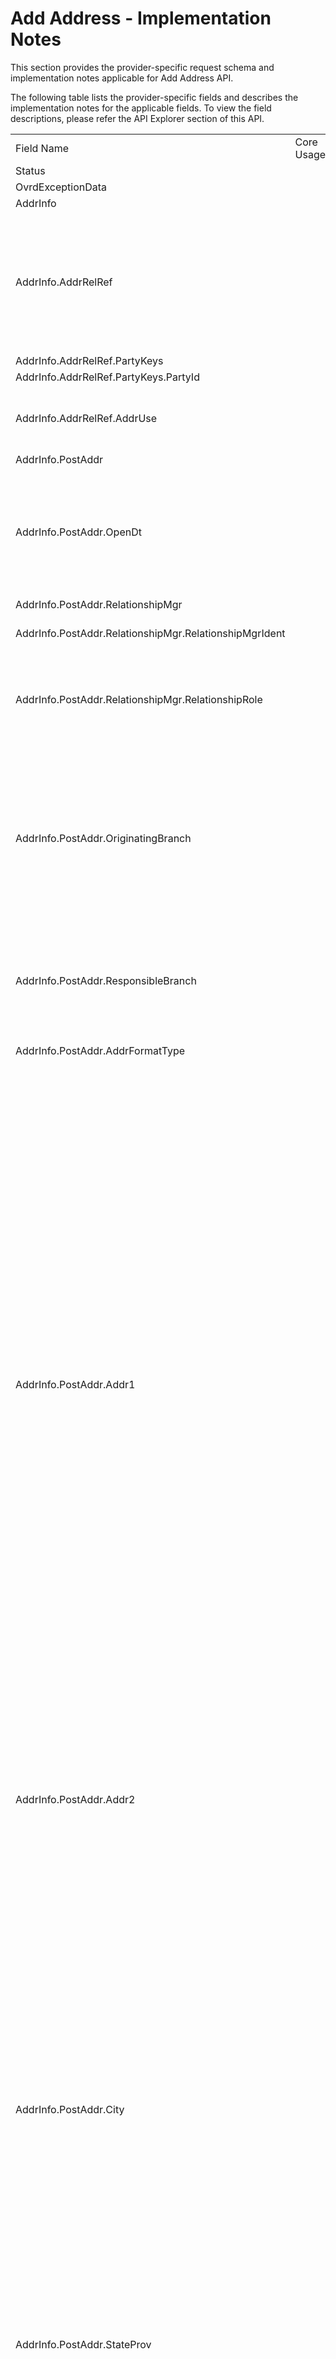# Add Address - Implementation Notes

This section provides the provider-specific request schema and implementation notes applicable for Add Address API.


<!--
type: tab
titles: Premier, Cleartouch
-->

The following table lists the provider-specific fields and describes the implementation notes for the applicable fields. To view the field descriptions, please refer the API Explorer section of this API.

<table cellspacing="0">
            <col style="width : 283.5px;" />
            <col style="width : 55.5px;" />
            <col style="width : 57px;" />
            <col style="width : 108.75px;" />
            <tbody>
                <tr>
                    <td>Field Name</td>
                    <td>Core Usage</td>
                    <td>Core length</td>
                    <td>Implementation Note</td>
                </tr>
                <tr>
                    <td>Status</td>
                    <td>&#160;</td>
                    <td>&#160;</td>
                    <td>&#160;</td>
                </tr>
                <tr>
                    <td>OvrdExceptionData</td>
                    <td>&#160;</td>
                    <td>&#160;</td>
                    <td>&#160;</td>
                </tr>
                <tr>
                    <td>AddrInfo</td>
                    <td>&#160;</td>
                    <td>&#160;</td>
                    <td>&#160;</td>
                </tr>
                <tr>
                    <td>AddrInfo.AddrRelRef</td>
                    <td>&#160;</td>
                    <td>&#160;</td>
                    <td>This aggregate to be used if it is intended to associate new address to existing Party(s).
New address can be added to the Party as a Secondary address only.</td>
                </tr>
                <tr>
                    <td>AddrInfo.AddrRelRef.PartyKeys</td>
                    <td>&#160;</td>
                    <td>&#160;</td>
                    <td>&#160;</td>
                </tr>
                <tr>
                    <td>AddrInfo.AddrRelRef.PartyKeys.PartyId</td>
                    <td>&#160;</td>
                    <td>&#160;</td>
                    <td>&#160;</td>
                </tr>
                <tr>
                    <td>AddrInfo.AddrRelRef.AddrUse</td>
                    <td>&#160;</td>
                    <td>&#160;</td>
                    <td>Identifies what new address will be used for.
Other values can be user defined.
</td>
                </tr>
                <tr>
                    <td>AddrInfo.PostAddr</td>
                    <td>&#160;</td>
                    <td>&#160;</td>
                    <td>&#160;</td>
                </tr>
                <tr>
                    <td>AddrInfo.PostAddr.OpenDt</td>
                    <td>&#160;</td>
                    <td>&#160;</td>
                    <td>Premier requires  date to be provided when creating new Address record.
Does not apply to Seasonal Address type.
Format YYYY-MM-DD.</td>
                </tr>
                <tr>
                    <td>AddrInfo.PostAddr.RelationshipMgr</td>
                    <td>&#160;</td>
                    <td>&#160;</td>
                    <td>&#160;</td>
                </tr>
                <tr>
                    <td>AddrInfo.PostAddr.RelationshipMgr.RelationshipMgrIdent</td>
                    <td>&#160;</td>
                    <td>&#160;</td>
                    <td>Does not apply to Seasonal Address type.</td>
                </tr>
                <tr>
                    <td>AddrInfo.PostAddr.RelationshipMgr.RelationshipRole</td>
                    <td>&#160;</td>
                    <td>&#160;</td>
                    <td>Officer refers to Responsibility Code; Referral Officer refers to Referral Responsibility Code.</td>
                </tr>
                <tr>
                    <td>AddrInfo.PostAddr.OriginatingBranch</td>
                    <td>&#160;</td>
                    <td>&#160;</td>
                    <td>Refers to a Branch Region.
Premier requires Originating Branch to be provided when creating new Address record.
Values are user defined.

Does not apply to Seasonal Address type.</td>
                </tr>
                <tr>
                    <td>AddrInfo.PostAddr.ResponsibleBranch</td>
                    <td>&#160;</td>
                    <td>&#160;</td>
                    <td>Refers to Accounting Branch.

Does not apply to Seasonal Address type.</td>
                </tr>
                <tr>
                    <td>AddrInfo.PostAddr.AddrFormatType</td>
                    <td>&#160;</td>
                    <td>&#160;</td>
                    <td>Premier supports Label Address format.</td>
                </tr>
                <tr>
                    <td>AddrInfo.PostAddr.Addr1</td>
                    <td>&#160;</td>
                    <td>&#160;</td>
                    <td>Required to be provided if a new address record is being created.
Dependent on Name and Address Length Option defined under Miscellaneous specification in Premier, First Address Line can be either 30 or 40 characters long.
Name and Address Length Option values available in Premier:
"0" indicates names and addresses up to 30 characters in length can be entered.
"1" indicates names and addresses up to 40 characters in length can be entered.
"2" indicates names and addresses up to 30 characters may be entered, and that two address lines are available.
"3" indicates names and addresses up to 40 characters may be entered, and that two address lines are available.
</td>
                </tr>
                <tr>
                    <td>AddrInfo.PostAddr.Addr2</td>
                    <td>&#160;</td>
                    <td>&#160;</td>
                    <td>Address Line 2 is supported if enabled under Address and Name Length Option in Miscellaneous specification in Premier. Preceding also defines the length of Address Line 2, which can be either 40 or 30 characters.</td>
                </tr>
                <tr>
                    <td>AddrInfo.PostAddr.City</td>
                    <td>&#160;</td>
                    <td>&#160;</td>
                    <td>City' field in Premier is 20 characters (including spaces). It is recommended that the Consumer abbreviate the 'City' being sent in the EFX Request. E.g. City "Rancho Santa Margarita" exceeds 20 characters. Abbreviation "Rancho Santa Mrgrta" or "Rancho S Margarita" can be used.
Premier accepts a total length of 40 characters for City, StateProv and PostalCode appended together, including spaces.
Required to be provided.</td>
                </tr>
                <tr>
                    <td>AddrInfo.PostAddr.StateProv</td>
                    <td>&#160;</td>
                    <td>&#160;</td>
                    <td>Required to be provided, if country is United States.</td>
                </tr>
                <tr>
                    <td>AddrInfo.PostAddr.PostalCode</td>
                    <td>&#160;</td>
                    <td>&#160;</td>
                    <td>Postal Code provides information about the ZIP code, if Address is a United States address. It also provides Postal Code information, if address is a non-US address.  The format of ZIP code consists of five digits for the ZIP code, a hyphen, and four additional digits that determine a more specific location within a given ZIP code. The four additional digits are optional and when not present they are will be displayed as 0000.  Examples: 32714-1234 or 32714-0000 

Postal codes for non-US addresses are simply a  string of characters.

Required to be provided, if address country is United States.</td>
                </tr>
                <tr>
                    <td>AddrInfo.PostAddr.CountryCode</td>
                    <td>&#160;</td>
                    <td>&#160;</td>
                    <td>&#160;</td>
                </tr>
                <tr>
                    <td>AddrInfo.PostAddr.CountryCode.CountryCodeSource</td>
                    <td>&#160;</td>
                    <td>&#160;</td>
                    <td>&#160;</td>
                </tr>
                <tr>
                    <td>AddrInfo.PostAddr.CountryCode.CountryCodeValue</td>
                    <td>&#160;</td>
                    <td>&#160;</td>
                    <td>Values are user defined.</td>
                </tr>
                <tr>
                    <td>AddrInfo.PostAddr.AddrType</td>
                    <td>&#160;</td>
                    <td>&#160;</td>
                    <td>Address record in Premier can have  Primary address and a Seasonal address.  Seasonal Address record can not exist as a single address record for Premier. Seasonal address is always related to a Primary Address record, therefore Seasonal address can not be created without Primary address.

Primary address type is required when creating address record. Seasonal Address is optional.
Timeframe is required for Seasonal Address Type.



</td>
                </tr>
                <tr>
                    <td>AddrInfo.PostAddr.TimeFrame</td>
                    <td>&#160;</td>
                    <td>&#160;</td>
                    <td>&#160;</td>
                </tr>
                <tr>
                    <td>AddrInfo.PostAddr.TimeFrame.StartDt</td>
                    <td>&#160;</td>
                    <td>&#160;</td>
                    <td>Applicable for Seasonal Address Type only.   The Seasonal address begins on the same Start date and ends on the same End date every year, therefore Premier only stores Seasonal Address Start month and Start day. Year can be provided as 9999</td>
                </tr>
                <tr>
                    <td>AddrInfo.PostAddr.TimeFrame.EndDt</td>
                    <td>&#160;</td>
                    <td>&#160;</td>
                    <td>Applicable for Seasonal Address Type only.   The Seasonal address begins on the same Start date and ends on the same End date every year, therefore Premier only stores seasonal address End month and End day. Year can be provided as 9999.</td>
                </tr>
                <tr>
                    <td>AddrInfo.PostAddr.Retention</td>
                    <td>&#160;</td>
                    <td>&#160;</td>
                    <td>If indicated not to retain Address record, Premier automatically  deletes it when no accounts, tax addenda, or any other relationships exist for the address record.
If Retention is set to true, Address record can not be deleted. Address can be deleted only if Retention Code is false or not provided.</td>
                </tr>
                <tr>
                    <td>AddrInfo.PostAddr.CensusTract</td>
                    <td>&#160;</td>
                    <td>&#160;</td>
                    <td>The number assigned by the U.S. Census Bureau used to identify a geographic location.</td>
                </tr>
                <tr>
                    <td>AddrInfo.PostAddr.CensusBlock</td>
                    <td>&#160;</td>
                    <td>&#160;</td>
                    <td>Refers to Delivery Point. The number  assigned by the U.S. Postal Service used to uniquely identify each carrier delivery point.

If Census Block Is provided. ZipCode is expected to be provided in XXXXX-XXXX format.</td>
                </tr>
                <tr>
                    <td>AddrInfo.PostAddr.ForeignFlag</td>
                    <td>&#160;</td>
                    <td>&#160;</td>
                    <td>&#160;</td>
                </tr>
                <tr>
                    <td>AddrInfo.PostAddr.HandlingCode</td>
                    <td>&#160;</td>
                    <td>&#160;</td>
                    <td>Values are client-defined. Indicates special routing information for customer correspondence.</td>
                </tr>
                <tr>
                    <td>AddrInfo.PostAddr.HandlingCodeOption</td>
                    <td>&#160;</td>
                    <td>&#160;</td>
                    <td>Identifies the types of customer correspondence that will print handling messages, as defined by the Handling Code.</td>
                </tr>
                <tr>
                    <td>AddrInfo.PostAddr.MSACode</td>
                    <td>&#160;</td>
                    <td>&#160;</td>
                    <td>Code that identifies a Metropolitan Statistical Area for postal delivery purposes.</td>
                </tr>
                <tr>
                    <td>AddrStatusRec</td>
                    <td>&#160;</td>
                    <td>&#160;</td>
                    <td>&#160;</td>
                </tr>
                <tr>
                    <td>AddrStatusRec.AddrKeys</td>
                    <td>&#160;</td>
                    <td>&#160;</td>
                    <td>&#160;</td>
                </tr>
                <tr>
                    <td>AddrStatusRec.AddrKeys.AddrId</td>
                    <td>&#160;</td>
                    <td>&#160;</td>
                    <td>&#160;</td>
                </tr>
                <tr>
                    <td>AddrStatusRec.AddrStatus</td>
                    <td>&#160;</td>
                    <td>&#160;</td>
                    <td>&#160;</td>
                </tr>
                <tr>
                    <td>AddrStatusRec.AddrStatus.AddrStatusCode</td>
                    <td>&#160;</td>
                    <td>&#160;</td>
                    <td>&#160;</td>
                </tr>
                <tr>
                    <td>AddrStatusRec.AddrStatus.EffDt</td>
                    <td>&#160;</td>
                    <td>&#160;</td>
                    <td>&#160;</td>
                </tr>
            </tbody>
</table>

---

<!-- type: tab -->

The following table lists the provider-specific fields and describes the implementation notes for the applicable fields. To view the field descriptions, please refer the API Explorer section of this API.

 <table cellspacing="0">
            <col style="width : 213.75px;" />
            <col style="width : 57px;" />
            <col style="width : 59.25px;" />
            <col style="width : 378px;" />
            <col style="width : 164.25px;" />
            <col />
            <tbody>
                <tr>
                    <td>Field Name</td>
                    <td>Core Usage</td>
                    <td>Core length</td>
                    <td>Implementation Note</td>
                    <td>&#160;</td>
                    <td>&#160;</td>
                </tr>
                <tr>
                    <td>AcctAddrRelInfo</td>
                    <td>&#160;</td>
                    <td>&#160;</td>
                    <td>&#160;</td>
                    <td>&#160;</td>
                    <td>&#160;</td>
                </tr>
                <tr>
                    <td>AcctAddrRelInfo/AcctRef</td>
                    <td>&#160;</td>
                    <td>&#160;</td>
                    <td>&#160;</td>
                    <td>&#160;</td>
                    <td>&#160;</td>
                </tr>
                <tr>
                    <td>AcctAddrRelInfo.AcctRef.AcctKeys</td>
                    <td>&#160;</td>
                    <td>&#160;</td>
                    <td>Either the party keys or the account keys  (not both) should be included in the request. </td>
                    <td>&#160;</td>
                    <td>&#160;</td>
                </tr>
                <tr style="height : 30px;">
                    <td>AcctAddrRelInfo.AcctRef.AcctKeys.AcctId</td>
                    <td>&#160;</td>
                    <td>&#160;</td>
                    <td>First occurrence will be for Primary Account and additional occurence will be for other Linked Accounts.</td>
                    <td>&#160;</td>
                    <td>&#160;</td>
                </tr>
                <tr style="height : 45px;">
                    <td>AcctAddrRelInfo.AcctRef.AcctKeys.AcctType</td>
                    <td>&#160;</td>
                    <td>&#160;</td>
                    <td>First occurrence will be for Primary Account and additional occurence will be for other Linked Accounts. 
Commercial loans are not supported for this service. </td>
                    <td>&#160;</td>
                    <td>&#160;</td>
                </tr>
                <tr style="height : 30px;">
                    <td>AddrInfo.PostAddr.AddrUse</td>
                    <td>&#160;</td>
                    <td>&#160;</td>
                    <td>Address Use is not required for Seasonal addresses. 
</td>
                    <td>&#160;</td>
                    <td>&#160;</td>
                </tr>
                <tr>
                    <td>AddrInfo.PostAddr.County</td>
                    <td>&#160;</td>
                    <td>&#160;</td>
                    <td>Refers to 3 digit County code in Cleartouch. </td>
                    <td>&#160;</td>
                    <td>&#160;</td>
                </tr>
                <tr style="height : 45px;">
                    <td>AddrInfo.PostAddr.PhoneNum</td>
                    <td>&#160;</td>
                    <td>&#160;</td>
                    <td>The Phone number aggregate is only applicable to Seasonal addresses and is required by Cleartouch when the address type is Seasonal. 
</td>
                    <td>&#160;</td>
                    <td>&#160;</td>
                </tr>
                <tr>
                    <td>AddrInfo/PostAddr/PhoneNum/PhoneType</td>
                    <td>&#160;</td>
                    <td>&#160;</td>
                    <td>&#160;</td>
                    <td>&#160;</td>
                    <td>&#160;</td>
                </tr>
                <tr style="height : 150px;">
                    <td>AddrInfo.PostAddr.PhoneNum.Phone</td>
                    <td>&#160;</td>
                    <td>&#160;</td>
                    <td>Cleartouch does not support International phone number or Phone Extension in this service. 

EFX Phone field follows format:
+IntlDialCode-AreaCode-PhoneNum
Client application must send the phone number in the above format. 
E.g. 

+1-800-5551212

</td>
                    <td>&#160;</td>
                    <td>&#160;</td>
                </tr>
                <tr>
                    <td>AddrStatusRec/AddrKeys/AcctKeys</td>
                    <td>&#160;</td>
                    <td>&#160;</td>
                    <td>&#160;</td>
                    <td>&#160;</td>
                    <td>&#160;</td>
                </tr>
                <tr>
                    <td>AddrStatusRec/AddrKeys/AcctKeys/AcctId</td>
                    <td>&#160;</td>
                    <td>&#160;</td>
                    <td>&#160;</td>
                    <td>&#160;</td>
                    <td>&#160;</td>
                </tr>
                <tr>
                    <td>AddrStatusRec/AddrKeys/AcctKeys/AcctType</td>
                    <td>&#160;</td>
                    <td>&#160;</td>
                    <td>&#160;</td>
                    <td>&#160;</td>
                    <td>&#160;</td>
                </tr>
            </tbody>
        </table>

---        

<!-- type: tab-end -->

